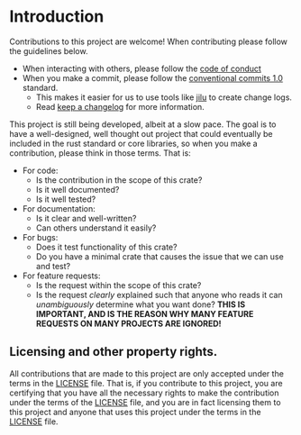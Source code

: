 # Introduction

Contributions to this project are welcome! When contributing please follow the
guidelines below.

- When interacting with others, please follow the [code of conduct](CODE_OF_CONDUCT.md)
- When you make a commit, please follow the [conventional commits 1.0](https://www.conventionalcommits.org/en/v1.0.0/) standard.
    - This makes it easier for us to use tools like [jilu](https://crates.io/crates/jilu) to create change logs.
    - Read [keep a changelog](https://keepachangelog.com/en/1.0.0/) for more information.

This project is still being developed, albeit at a slow pace.  The goal is to
have a well-designed, well thought out project that could eventually be included
in the rust standard or core libraries, so when you make a contribution, please
think in those terms.  That is:

- For code:
    - Is the contribution in the scope of this crate?
    - Is it well documented?
    - Is it well tested?
- For documentation:
    - Is it clear and well-written?
    - Can others understand it easily?
- For bugs:
    - Does it test functionality of this crate?
    - Do you have a minimal crate that causes the issue that we can use and test?
- For feature requests:
    - Is the request within the scope of this crate?
    - Is the request *clearly* explained such that anyone who reads it can
      *unambiguously* determine what you want done?  **THIS IS IMPORTANT, AND IS
      THE REASON WHY MANY FEATURE REQUESTS ON MANY PROJECTS ARE IGNORED!**

## Licensing and other property rights.

All contributions that are made to this project are only accepted under the
terms in the [LICENSE](LICENSE) file.  That is, if you contribute to this
project, you are certifying that you have all the necessary rights to make the
contribution under the terms of the [LICENSE](LICENSE) file, and you are in fact
licensing them to this project and anyone that uses this project under the terms
in the [LICENSE](LICENSE) file.